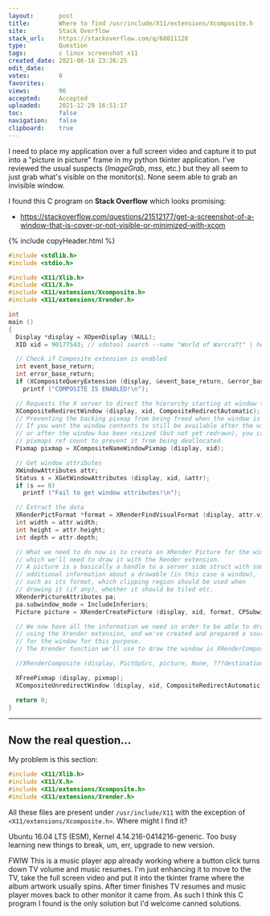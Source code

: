 ```yaml
---
layout:       post
title:        Where to find ∕usr∕include∕X11∕extensions∕Xcomposite.h
site:         Stack Overflow
stack_url:    https://stackoverflow.com/q/68011128
type:         Question
tags:         c linux screenshot x11
created_date: 2021-06-16 23:26:25
edit_date:    
votes:        0
favorites:    
views:        96
accepted:     Accepted
uploaded:     2021-12-29 16:51:17
toc:          false
navigation:   false
clipboard:    true
---
```


I need to place my application over a full screen video and capture it to put into a "picture in picture" frame in my python tkinter application. I've reviewed the usual suspects (*ImageGrab*, *mss*, etc.) but they all seem to just grab what's visible on the monitor(s). None seem able to grab an invisible window.

I found this C program on **Stack Overflow** which looks promising:

- https://stackoverflow.com/questions/21512177/get-a-screenshot-of-a-window-that-is-cover-or-not-visible-or-minimized-with-xcom

{% include copyHeader.html %}
``` c
#include <stdlib.h>
#include <stdio.h>

#include <X11/Xlib.h>
#include <X11/X.h>
#include <X11/extensions/Xcomposite.h>
#include <X11/extensions/Xrender.h>

int
main ()
{
  Display *display = XOpenDisplay (NULL);
  XID xid = 90177543; // xdotool search --name "World of Warcraft" | head -1

  // Check if Composite extension is enabled
  int event_base_return;
  int error_base_return;
  if (XCompositeQueryExtension (display, &event_base_return, &error_base_return))
    printf ("COMPOSITE IS ENABLED!\n");

  // Requests the X server to direct the hierarchy starting at window to off-screen storage
  XCompositeRedirectWindow (display, xid, CompositeRedirectAutomatic);
  // Preventing the backing pixmap from being freed when the window is hidden/destroyed
  // If you want the window contents to still be available after the window has been destroyed,
  // or after the window has been resized (but not yet redrawn), you can increment the backing
  // pixmaps ref count to prevent it from being deallocated.
  Pixmap pixmap = XCompositeNameWindowPixmap (display, xid);

  // Get window attributes
  XWindowAttributes attr;
  Status s = XGetWindowAttributes (display, xid, &attr);
  if (s == 0)
    printf ("Fail to get window attributes!\n");

  // Extract the data
  XRenderPictFormat *format = XRenderFindVisualFormat (display, attr.visual);
  int width = attr.width;
  int height = attr.height;
  int depth = attr.depth;

  // What we need to do now is to create an XRender Picture for the window,
  // which we'll need to draw it with the Render extension.
  // A picture is a basically a handle to a server side struct with some
  // additional information about a drawable (in this case a window),
  // such as its format, which clipping region should be used when
  // drawing it (if any), whether it should be tiled etc.
  XRenderPictureAttributes pa;
  pa.subwindow_mode = IncludeInferiors;
  Picture picture = XRenderCreatePicture (display, xid, format, CPSubwindowMode, &pa);

  // We now have all the information we need in order to be able to draw the window
  // using the Xrender extension, and we've created and prepared a source picture
  // for the window for this purpose.
  // The Xrender function we'll use to draw the window is XRenderComposite().

  //XRenderComposite (display, PictOpSrc, picture, None, ???destination???, 0,0, 0,0, 0,0, width, height);

  XFreePixmap (display, pixmap);
  XCompositeUnredirectWindow (display, xid, CompositeRedirectAutomatic);

  return 0;
}
```

----------

## Now the real question...

My problem is this section:

``` c
#include <X11/Xlib.h>
#include <X11/X.h>
#include <X11/extensions/Xcomposite.h>
#include <X11/extensions/Xrender.h>
```

All these files are present under `/usr/include/X11` with the exception of `<X11/extensions/Xcomposite.h>`.  Where might I find it?

Ubuntu 16.04 LTS (ESM), Kernel 4.14.216-0414216-generic. Too busy learning new things to break, um, err, upgrade to new version.

FWIW This is a music player app already working where a button click turns down TV volume and music resumes. I'm just enhancing it to move to the TV, take the full screen video and put it into the tkinter frame where the album artwork usually spins. After timer finishes TV resumes and music player moves back to other monitor it came from. As such I think this C program I found is the only solution but I'd welcome canned solutions.

